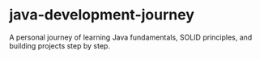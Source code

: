 # java-development-journey
A personal journey of learning Java fundamentals, SOLID principles, and building projects step by step.
